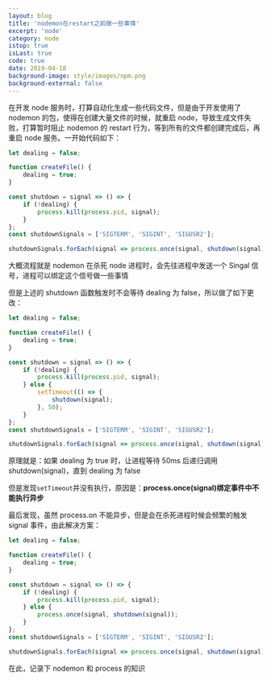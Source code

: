 ```yaml
---
layout: blog
title: 'nodemon在restart之前做一些事情'
excerpt: 'node'
category: node
istop: true
isLast: true
code: true
date: 2019-04-18
background-image: style/images/npm.png
background-external: false
---
```


在开发 node 服务时，打算自动化生成一些代码文件，但是由于开发使用了 nodemon 的包，使得在创建大量文件的时候，就重启 node，导致生成文件失败，打算暂时阻止 nodemon 的 restart 行为，等到所有的文件都创建完成后，再重启 node 服务。一开始代码如下：

```js
let dealing = false;

function createFile() {
    dealing = true;
}

const shutdown = signal => () => {
    if (!dealing) {
        process.kill(process.pid, signal);
    }
};
const shutdownSignals = ['SIGTERM', 'SIGINT', 'SIGUSR2'];

shutdownSignals.forEach(signal => process.once(signal, shutdown(signal)));
```

大概流程就是 nodemon 在杀死 node 进程时，会先往进程中发送一个 Singal 信号，进程可以绑定这个信号做一些事情

但是上述的 shutdown 函数触发时不会等待 dealing 为 false，所以做了如下更改：

```js
let dealing = false;

function createFile() {
    dealing = true;
}

const shutdown = signal => () => {
    if (!dealing) {
        process.kill(process.pid, signal);
    } else {
        setTimeout(() => {
            shutdown(signal);
        }, 50);
    }
};
const shutdownSignals = ['SIGTERM', 'SIGINT', 'SIGUSR2'];

shutdownSignals.forEach(signal => process.once(signal, shutdown(signal)));
```

原理就是：如果 dealing 为 true 时，让进程等待 50ms 后递归调用 shutdown(signal)，直到 dealing 为 false

但是发现`setTimeout`并没有执行，原因是：<b>process.once(signal)绑定事件中不能执行异步</b>

最后发现，虽然 process.on 不能异步，但是会在杀死进程时候会频繁的触发 signal 事件，由此解决方案：

```js
let dealing = false;

function createFile() {
    dealing = true;
}

const shutdown = signal => () => {
    if (!dealing) {
        process.kill(process.pid, signal);
    } else {
        process.once(signal, shutdown(signal));
    }
};
const shutdownSignals = ['SIGTERM', 'SIGINT', 'SIGUSR2'];

shutdownSignals.forEach(signal => process.once(signal, shutdown(signal)));
```

在此，记录下 nodemon 和 process 的知识
